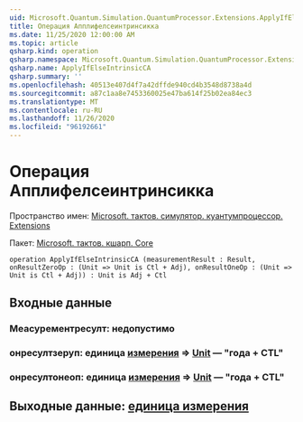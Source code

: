 ```yaml
---
uid: Microsoft.Quantum.Simulation.QuantumProcessor.Extensions.ApplyIfElseIntrinsicCA
title: Операция Апплифелсеинтринсикка
ms.date: 11/25/2020 12:00:00 AM
ms.topic: article
qsharp.kind: operation
qsharp.namespace: Microsoft.Quantum.Simulation.QuantumProcessor.Extensions
qsharp.name: ApplyIfElseIntrinsicCA
qsharp.summary: ''
ms.openlocfilehash: 40513e407d4f7a42dffde940cd4b3548d8738a4d
ms.sourcegitcommit: a87c1aa8e7453360025e47ba614f25b02ea84ec3
ms.translationtype: MT
ms.contentlocale: ru-RU
ms.lasthandoff: 11/26/2020
ms.locfileid: "96192661"
---
```

# <a name="applyifelseintrinsicca-operation"></a>Операция Апплифелсеинтринсикка

Пространство имен: [Microsoft. тактов. симулятор. куантумпроцессор. Extensions](xref:Microsoft.Quantum.Simulation.QuantumProcessor.Extensions)

Пакет: [Microsoft. тактов. кшарп. Core](https://nuget.org/packages/Microsoft.Quantum.QSharp.Core)




```qsharp
operation ApplyIfElseIntrinsicCA (measurementResult : Result, onResultZeroOp : (Unit => Unit is Ctl + Adj), onResultOneOp : (Unit => Unit is Ctl + Adj)) : Unit is Adj + Ctl
```


## <a name="input"></a>Входные данные

### <a name="measurementresult--__invalidresult__"></a>Меасурементресулт: __недопустимо <Result>__




### <a name="onresultzeroop--unit--unit--is-adj--ctl"></a>онресултзеруп: единица [измерения](xref:microsoft.quantum.lang-ref.unit) => [Unit](xref:microsoft.quantum.lang-ref.unit) — "года + CTL"




### <a name="onresultoneop--unit--unit--is-adj--ctl"></a>онресултонеоп: единица [измерения](xref:microsoft.quantum.lang-ref.unit) => [Unit](xref:microsoft.quantum.lang-ref.unit) — "года + CTL"





## <a name="output--unit"></a>Выходные данные: [единица измерения](xref:microsoft.quantum.lang-ref.unit)

